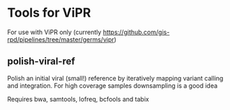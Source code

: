 # Tools for ViPR

For use with ViPR only (currently https://github.com/gis-rpd/pipelines/tree/master/germs/vipr)

## polish-viral-ref

Polish an initial viral (small!) reference by iteratively mapping
variant calling and integration. For high coverage samples
downsampling is a good idea

Requires bwa, samtools, lofreq, bcfools and tabix

